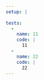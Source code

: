```yaml
---
setup: |
  
tests:
  -
    name: 11
    code: |
      11
  -
    name: 22
    code: |
      22
---
```


